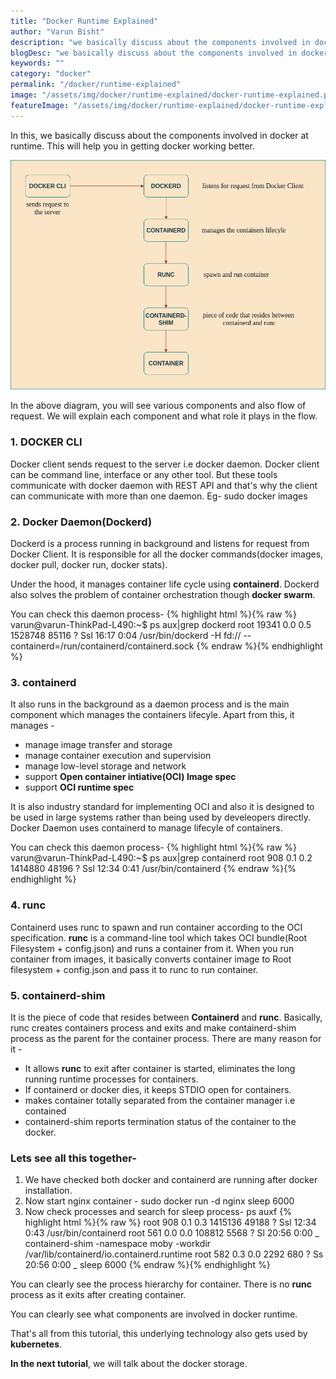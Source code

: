 ```yaml
---
title: "Docker Runtime Explained"
author: "Varun Bisht"
description: "we basically discuss about the components involved in docker at runtime. This will help you in getting docker working better. Docker client sends request to the server.Docker client can be command line, interface or any other tool. But these tools communicate with docker daemon with REST API and that's why the client can communicate with more than one daemon."
blogDesc: "we basically discuss about the components involved in docker at runtime. This will help you in getting docker working better. Docker client sends request to the server.Docker client can be command line, interface or any other tool. But these tools communicate with docker daemon with REST API and that's why the client can communicate with more than one daemon."
keywords: ""
category: "docker"
permalink: "/docker/runtime-explained"
image: "/assets/img/docker/runtime-explained/docker-runtime-explained.png"
featureImage: "/assets/img/docker/runtime-explained/docker-runtime-explained.png"
---
```

In this, we basically discuss about the components involved in docker at runtime. This will help you in getting docker working better.
<div class="imgCont">
  <img class="object-fit" alt="Docker Runtime Components" title="Docker Runtime Components" src="/assets/img/docker/runtime-explained/docker-runtime-component.png" />
</div>

In the above diagram, you will see various components and also flow of request. We will explain each component and what role it plays in the flow.

### 1. DOCKER CLI
 Docker client sends request to the server i.e docker daemon. Docker client can be command line, interface or any other tool. But these tools communicate with docker daemon with REST API and that's why the client can communicate with more than one daemon.
Eg- sudo docker images

### 2. Docker Daemon(Dockerd)
Dockerd is a process running in background and listens for request from Docker Client. It is responsible for all the docker commands(docker images, docker pull, docker run, docker stats).

   Under the hood, it manages container life cycle using **containerd**. Dockerd also solves the problem of container orchestration though **docker swarm**.

   You can check this daemon process-
   {% highlight html %}{% raw %}
    varun@varun-ThinkPad-L490:~$ ps aux|grep dockerd
    root     19341  0.0  0.5 1528748 85116 ?       Ssl  16:17   0:04 /usr/bin/dockerd -H fd:// --containerd=/run/containerd/containerd.sock
   {% endraw %}{% endhighlight %}

### 3. containerd
It also runs in the background as a daemon process and is the main component which manages the containers lifecyle. Apart from this, it manages -
- manage image transfer and storage
- manage container execution and supervision
- manage low-level storage and network
- support **Open container intiative(OCI) Image spec**
- support **OCI runtime spec**

It is also industry standard for implementing OCI and also it is designed to be used in large systems rather than being used by develeopers directly.
Docker Daemon uses containerd to manage lifecyle of containers.

You can check this daemon process-
{% highlight html %}{% raw %}
varun@varun-ThinkPad-L490:~$ ps aux|grep containerd
root       908  0.1  0.2 1414880 48196 ?       Ssl  12:34   0:41 /usr/bin/containerd
{% endraw %}{% endhighlight %}
### 4. runc
Containerd uses runc to spawn and run container according to the OCI specification. **runc** is a command-line tool which takes OCI bundle(Root Filesystem + config.json) and runs a container from it. When you run container from images, it basically converts container image to Root filesystem + config.json and pass it to runc to run container.
### 5. containerd-shim
It is the piece of code that resides between **Containerd** and **runc**. Basically, runc creates containers process and exits and make containerd-shim process as the parent for the container process.
There are many reason for it -
- It allows **runc** to exit after container is started, eliminates the long running runtime processes for containers.
- If containerd or docker dies, it keeps STDIO open for containers.
- makes container totally separated from the container manager i.e contained
- containerd-shim reports termination status of the container to the docker.

### Lets see all this together-
1. We have checked both docker and containerd are running after docker installation.
2. Now start nginx container - sudo docker run -d nginx sleep 6000
3. Now check processes and search for sleep process- ps auxf
{% highlight html %}{% raw %}
root       908  0.1  0.3 1415136 49188 ?       Ssl  12:34   0:43 /usr/bin/containerd
root       561  0.0  0.0 108812  5568 ?        Sl   20:56   0:00  \_ containerd-shim -namespace moby -workdir /var/lib/containerd/io.containerd.runtime
root       582  0.3  0.0   2292   680 ?        Ss   20:56   0:00      \_ sleep 6000
{% endraw %}{% endhighlight %}

You can clearly see the process hierarchy for container. There is no **runc** process as it exits after creating container.

You can clearly see what components are involved in docker runtime.

That's all from this tutorial, this underlying technology also gets used by **kubernetes**.

**In the next tutorial**, we will talk about the docker storage.
